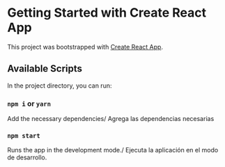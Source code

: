# Getting Started with Create React App

This project was bootstrapped with [Create React App](https://github.com/facebook/create-react-app).

## Available Scripts

In the project directory, you can run:

### `npm i` or `yarn`

Add the necessary dependencies/ Agrega las dependencias necesarias

### `npm start`

Runs the app in the development mode./ Ejecuta la aplicación en el modo de desarrollo.
